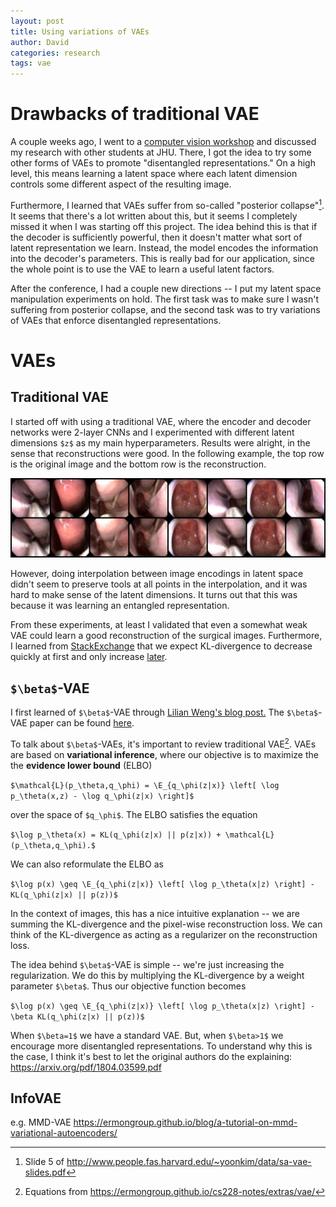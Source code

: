 ```yaml
---
layout: post
title: Using variations of VAEs
author: David
categories: research
tags: vae
---
```


# Drawbacks of traditional VAE
A couple weeks ago, I went to a [computer vision workshop](https://ccvl.jhu.edu/news/2019/jhu-computer-vision-workshop/) and discussed
my research with other students at JHU. There, I got the idea to try some other forms of VAEs to promote "disentangled representations."
On a high level, this means learning a latent space where each latent dimension controls some different aspect of the resulting image.

Furthermore, I learned that VAEs suffer from so-called "posterior collapse"[^1]. It seems that there's a lot written about this, 
but it seems I completely missed it when I was starting off this project.
The idea behind this is that if the decoder is sufficiently powerful, then it doesn't matter what sort of latent representation we learn.
Instead, the model encodes the information into the decoder's parameters. 
This is really bad for our application, since the whole point is to use the VAE to learn a useful latent factors.

After the conference, I had a couple new directions -- I put my latent space manipulation experiments on hold.
The first task was to make sure I wasn't suffering from posterior collapse, and the second task was to try variations of VAEs that
enforce disentangled representations.

# VAEs

## Traditional VAE
I started off with using a traditional VAE, where the encoder and decoder networks were 2-layer CNNs and I experimented with different
latent dimensions `$z$` as my main hyperparameters. Results were alright, in the sense that reconstructions were good. In the following
example, the top row is the original image and the bottom row is the reconstruction. 

![Reconstructions](/assets/posts/vae-reconstruction.png)

However, doing interpolation between image encodings in latent space didn't seem to preserve tools at all points in the interpolation,
and it was hard to make sense of the latent dimensions. It turns out that this was because it was learning an entangled representation.

From these experiments, at least I validated that even a somewhat weak VAE could learn a good reconstruction of the surgical images.
Furthermore, I learned from [StackExchange](https://stats.stackexchange.com/a/333176) that we expect KL-divergence to decrease quickly at first and only increase [later](https://twitter.com/memotv/status/1037111349212577792).

## `$\beta$`-VAE
I first learned of `$\beta$`-VAE through [Lilian Weng's blog post.](https://lilianweng.github.io/lil-log/2018/08/12/from-autoencoder-to-beta-vae.html)
The `$\beta$`-VAE paper can be found [here](https://openreview.net/pdf?id=Sy2fzU9gl).

To talk about `$\beta$`-VAEs, it's important to review traditional VAE[^2]. VAEs are based on **variational inference**, where
our objective is to maximize the the **evidence lower bound** (ELBO)

`$\mathcal{L}(p_\theta,q_\phi) = \E_{q_\phi(z|x)} \left[ \log p_\theta(x,z) - \log q_\phi(z|x) \right]$`

over the space of `$q_\phi$`. The ELBO satisfies the equation

`$\log p_\theta(x) = KL(q_\phi(z|x) || p(z|x)) + \mathcal{L}(p_\theta,q_\phi).$`

We can also reformulate the ELBO as 

`$\log p(x) \geq \E_{q_\phi(z|x)} \left[ \log p_\theta(x|z) \right] - KL(q_\phi(z|x) || p(z))$`

In the context of images, this has a nice intuitive explanation -- we are summing the KL-divergence and the 
pixel-wise reconstruction loss. We can think of the KL-divergence as acting as a regularizer on the reconstruction loss.

The idea behind `$\beta$`-VAE is simple -- we're just increasing the regularization.
We do this by multiplying the KL-divergence by a weight parameter `$\beta$`. Thus our objective function becomes

`$\log p(x) \geq \E_{q_\phi(z|x)} \left[ \log p_\theta(x|z) \right] - \beta KL(q_\phi(z|x) || p(z))$`

When `$\beta=1$` we have a standard VAE. But, when `$\beta>1$` we encourage more disentangled representations.
To understand why this is the case, I think it's best to let the original authors do the explaining: https://arxiv.org/pdf/1804.03599.pdf

## InfoVAE
e.g. MMD-VAE
https://ermongroup.github.io/blog/a-tutorial-on-mmd-variational-autoencoders/


[^1]: Slide 5 of http://www.people.fas.harvard.edu/~yoonkim/data/sa-vae-slides.pdf
[^2]: Equations from https://ermongroup.github.io/cs228-notes/extras/vae/
